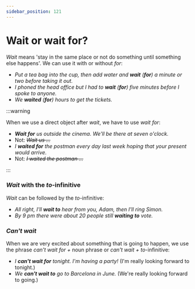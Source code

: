 ```yaml
---
sidebar_position: 121
---
```


# Wait or wait for?

*Wait* means 'stay in the same place or not do something until something else happens'. We can use it with or without *for*:

- *Put a tea bag into the cup, then add water and **wait** (**for**) a minute or two before taking it out.*
- *I phoned the head office but I had to **wait** (**for**) five minutes before I spoke to anyone.*
- *We **waited** (**for**) hours to get the tickets.*

:::warning

When we use a direct object after *wait*, we have to use *wait for*:

- ***Wait for** us outside the cinema. We'll be there at seven o'clock.*
- Not: *~~Wait us ...~~*
- *I **waited for** the postman every day last week hoping that your present would arrive.*
- Not: *~~I waited the postman ...~~*

:::

### *Wait* with the *to*-infinitive

*Wait* can be followed by the *to*-infinitive:

- *All right, I'll **wait to** hear from you, Adam, then I'll ring Simon.*
- *By 9 pm there were about 20 people still **waiting to** vote.*

### *Can't wait*

When we are very excited about something that is going to happen, we use the phrase *can't wait for +* noun phrase or *can't wait + to*\-infinitive:

- *I **can't wait for** tonight. I'm having a party!* (I'm really looking forward to tonight.)
- *We **can't wait to** go to Barcelona in June.* (We're really looking forward to going.)

